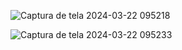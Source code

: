 ![Captura de tela 2024-03-22 095218](https://github.com/Aline054/coffe-devilery/assets/98822839/63af5a2e-bfa3-4127-bb12-76ca0f783a54)




![Captura de tela 2024-03-22 095233](https://github.com/Aline054/coffe-devilery/assets/98822839/0dcef6b1-212f-4de8-b690-a61044e94232)
